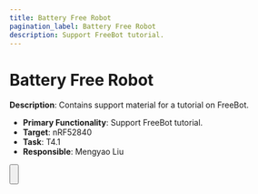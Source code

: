 ```yaml
---
title: Battery Free Robot
pagination_label: Battery Free Robot
description: Support FreeBot tutorial.
---
```


# Battery Free Robot

**Description**: Contains support material for a tutorial on FreeBot.

* **Primary Functionality**: Support FreeBot tutorial.
* **Target**: nRF52840
* **Task**: T4.1
* **Responsible**: Mengyao Liu

<Button label="🔗 KULFreeBot/ICRA2025_BatteryFreeRobot repository" link="https://github.com/KULFreeBot/ICRA2025_BatteryFreeRobot" block /><br />

